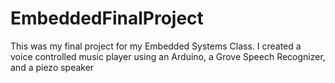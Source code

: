# EmbeddedFinalProject
This was my final project for my Embedded Systems Class. I created a voice controlled music player using an Arduino, a Grove Speech Recognizer, and a piezo speaker

